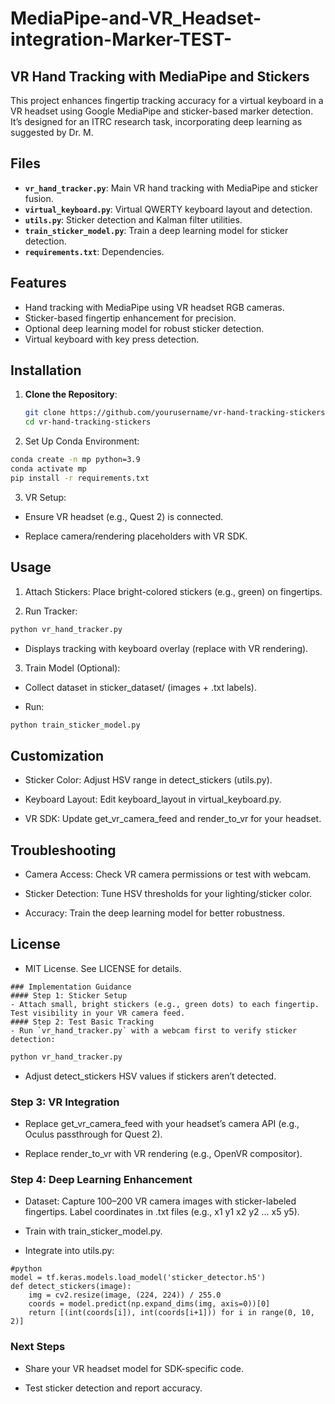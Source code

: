 # MediaPipe-and-VR_Headset-integration-Marker-TEST-
## VR Hand Tracking with MediaPipe and Stickers

This project enhances fingertip tracking accuracy for a virtual keyboard in a VR headset using Google MediaPipe and sticker-based marker detection. It’s designed for an ITRC research task, incorporating deep learning as suggested by Dr. M.

## Files
- **`vr_hand_tracker.py`**: Main VR hand tracking with MediaPipe and sticker fusion.
- **`virtual_keyboard.py`**: Virtual QWERTY keyboard layout and detection.
- **`utils.py`**: Sticker detection and Kalman filter utilities.
- **`train_sticker_model.py`**: Train a deep learning model for sticker detection.
- **`requirements.txt`**: Dependencies.

## Features
- Hand tracking with MediaPipe using VR headset RGB cameras.
- Sticker-based fingertip enhancement for precision.
- Optional deep learning model for robust sticker detection.
- Virtual keyboard with key press detection.

## Installation
1. **Clone the Repository**:
   ```bash
   git clone https://github.com/yourusername/vr-hand-tracking-stickers.git
   cd vr-hand-tracking-stickers

 2. Set Up Conda Environment:
```bash
conda create -n mp python=3.9
conda activate mp
pip install -r requirements.txt
```
3. VR Setup:
- Ensure VR headset (e.g., Quest 2) is connected.

- Replace camera/rendering placeholders with VR SDK.

## Usage
1. Attach Stickers: Place bright-colored stickers (e.g., green) on fingertips.

2. Run Tracker:
```bash
python vr_hand_tracker.py
```
- Displays tracking with keyboard overlay (replace with VR rendering).

3. Train Model (Optional):
- Collect dataset in sticker_dataset/ (images + .txt labels).

- Run:
```bash
python train_sticker_model.py
```
## Customization
- Sticker Color: Adjust HSV range in detect_stickers (utils.py).

- Keyboard Layout: Edit keyboard_layout in virtual_keyboard.py.

- VR SDK: Update get_vr_camera_feed and render_to_vr for your headset.

## Troubleshooting
- Camera Access: Check VR camera permissions or test with webcam.

- Sticker Detection: Tune HSV thresholds for your lighting/sticker color.

- Accuracy: Train the deep learning model for better robustness.

## License
- MIT License. See LICENSE for details.

```
### Implementation Guidance
#### Step 1: Sticker Setup
- Attach small, bright stickers (e.g., green dots) to each fingertip. Test visibility in your VR camera feed.
#### Step 2: Test Basic Tracking
- Run `vr_hand_tracker.py` with a webcam first to verify sticker detection:
```
  ```bash
  python vr_hand_tracker.py
```
- Adjust detect_stickers HSV values if stickers aren’t detected.

### Step 3: VR Integration
- Replace get_vr_camera_feed with your headset’s camera API (e.g., Oculus passthrough for Quest 2).

- Replace render_to_vr with VR rendering (e.g., OpenVR compositor).

### Step 4: Deep Learning Enhancement
- Dataset: Capture 100–200 VR camera images with sticker-labeled fingertips. Label coordinates in .txt files (e.g., x1 y1 x2 y2 ... x5 y5).

- Train with train_sticker_model.py.

- Integrate into utils.py:
```
#python
model = tf.keras.models.load_model('sticker_detector.h5')
def detect_stickers(image):
    img = cv2.resize(image, (224, 224)) / 255.0
    coords = model.predict(np.expand_dims(img, axis=0))[0]
    return [(int(coords[i]), int(coords[i+1])) for i in range(0, 10, 2)]
```

### Next Steps
- Share your VR headset model for SDK-specific code.

- Test sticker detection and report accuracy.


